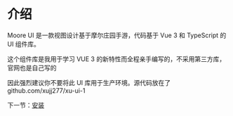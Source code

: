 # 介绍
Moore UI 是一款视图设计基于摩尔庄园手游，代码基于 Vue 3 和 TypeScript 的 UI 组件库。

这个组件库是我用于学习 VUE 3 的新特性而全程亲手编写的，不采用第三方库，官网也是自己写的

因此强烈建议你不要将此 UI 库用于生产环境。源代码放在了 github.com/xujj277/xu-ui-1

下一节：[安装](#/doc/install)